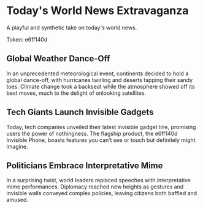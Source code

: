 # Today's World News Extravaganza

A playful and synthetic take on today's world news.

Token: e6ff140d

## Global Weather Dance-Off

In an unprecedented meteorological event, continents decided to hold a global dance-off, with hurricanes twirling and deserts tapping their sandy toes. Climate change took a backseat while the atmosphere showed off its best moves, much to the delight of onlooking satellites.

## Tech Giants Launch Invisible Gadgets

Today, tech companies unveiled their latest invisible gadget line, promising users the power of nothingness. The flagship product, the e6ff140d Invisible Phone, boasts features you can’t see or touch but definitely might imagine.

## Politicians Embrace Interpretative Mime

In a surprising twist, world leaders replaced speeches with interpretative mime performances. Diplomacy reached new heights as gestures and invisible walls conveyed complex policies, leaving citizens both baffled and amused.